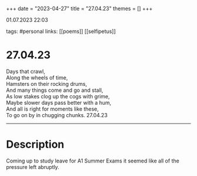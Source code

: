 +++
date = "2023-04-27"
title = "27.04.23"
themes = []
+++

01.07.2023 22:03

tags: #personal
links: [[poems]] [[selfipetus]]

# 27.04.23
Days that crawl,  
Along the wheels of time,  
Hamsters on their rocking drums,  
And many things come and go and stall,  
As low stakes clog up the cogs with grime,  
Maybe slower days pass better with a hum,  
And all is right for moments like these,  
To go on by in chugging chunks.
27.04.23

---
# Description
Coming up to study leave for A1 Summer Exams it seemed like all of the pressure left abruptly.